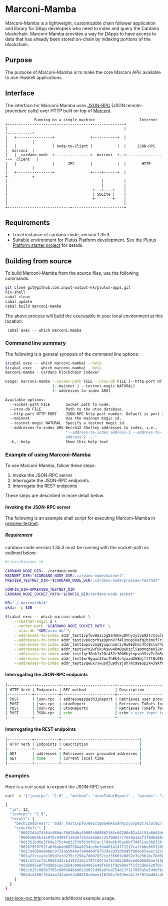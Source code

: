 
# Marconi-Mamba

Marconi-Mamba is a lightweight, customizable chain follower application and library for DApp developers who need to index and query the Cardano blockchain. Marconi-Mamba provides a way for DApps to have access to data that has already been stored on-chain by indexing portions of the blockchain.

## Purpose

The purpose of Marconi-Mamba is to make the core Marconi APIs available to non-Haskell applications.

## Interface

The interface for Marconi-Mamba uses [JSON-RPC](http://www.simple-is-better.org/rpc/#differences-between-1-0-and-2-0) (JSON remote-procedure calls) over HTTP built on top of [Marconi](../marconi/README.md).


```
             Running on a single machine                    Internet
+----------------------------------------------------+
|                                                    |                  +-----------+
|   +----------------+                +-----------+  |                  |           |
|   |                | node-to-client |           |  |     JSON-RPC     |  marconi  |
|   |  cardano-node  +----------------+  marconi  +--+------------------+  client   |
|   |                |      IPC       |           |  |       HTTP       |           |
|   +----------------+                +----+------+  |                  +-----------+
|                                          |         |
|                                          |         |
|                                      +---+----+    |
|                                      | SQLite |    |
|                                      +--------+    |
|                                                    |
+----------------------------=-----------------------+
```

## Requirements
* Local instance of cardano-node, version 1.35.3
* Suitable environment for Plutus Platform development. See the [Plutus Platform starter project](https://github.com/input-output-hk/plutus-starter) for details.

## Building from source
To build Marconi-Mamba from the source files, use the following commands: 

``` sh
git clone git@github.com:input-output-hk/plutus-apps.git
nix-shell
cabal clean
cabal update
cabal build marconi-mamba
```

The above process will build the executable in your local environment at this location:

``` sh
 cabal exec -- which marconi-mamba
```

### Command line summary

The following is a general synopsis of the command line options: 

``` sh
$(cabal exec -- which marconi-mamba) --help
$(cabal exec -- which marconi-mamba) --help
marconi-mamba - Cardano blockchain indexer

Usage: marconi-mamba --socket-path FILE --utxo-db FILE [--http-port HTTP-PORT]
                     (--mainnet | --testnet-magic NATURAL)
                     (--addresses-to-index ARG)

Available options:
  --socket-path FILE       Socket path to node.
  --utxo-db FILE           Path to the utxo database.
  --http-port HTTP-PORT    JSON-RPC http port number. Default is port 3000.
  --mainnet                Use the mainnet magic id.
  --testnet-magic NATURAL  Specify a testnet magic id.
  --addresses-to-index ARG Becch32 Shelley addresses to index, i.e.,
                           "--address-to-index address-1 --address-to-index
                           address-2 ..."
  -h,--help                Show this help text
```

### Example of using Marconi-Mamba

To use Marconi-Mamba, follow these steps: 
1. Invoke the JSON-RPC server
2. Interrogate the JSON-RPC endpoints
3. Interrogate the REST endpoints

These steps are described in more detail below. 

#### Invoking the JSON-RPC server

The following is an example shell script for executing Marconi-Mamba in [preview-testnet](https://book.world.dev.cardano.org/environments.html#preview-testnet). 

##### Requirement

cardano-node version 1.35.3 must be running with the socket-path as outlined below:

``` sh
#!/usr/bin/env sh

CARDANO_NODE_DIR=../cardano-node
MAINNET_DIR="$CARDANO_NODE_DIR/.cardano-node/mainnet"
PREVIEW_TESTNET_DIR="$CARDANO_NODE_DIR/.cardano-node/preview-testnet"

CONFIG_DIR=$PREVIEW_TESTNET_DIR
CARDANO_NODE_SOCKET_PATH="$CONFIG_DIR/cardano-node.socket"

DB="./.marconidb/4"
mkdir -p $DB

$(cabal exec -- which marconi-mamba) \
    --testnet-magic 2 \
    --socket-path "$CARDANO_NODE_SOCKET_PATH" \
    --utxo-db "$DB/utxo-db" \
    --addresses-to-index addr_test1vpfwv0ezc5g8a4mkku8hhy3y3vp92t7s3ul8g778g5yegsgalc6gc \
    --addresses-to-index addr_test1vp8cprhse9pnnv7f4l3n6pj0afq2hjm6f7r2205dz0583egagfjah \
    --addresses-to-index addr_test1wpzvcmq8yuqnnzerzv0u862hmc4tc8xlm74wtsqmh56tgpc3pvx0f \
    --addresses-to-index addr_test1wrn2wfykuhswv4km08w0zcl5apmnqha0j24fa287vueknasq6t4hc \
    --addresses-to-index addr_test1qr30nkfx28r452r3006kytnpvn39zv7c2m5uqt4zrg35mly35pesdyk43wnxk3edkkw74ak56n4zh67reqjhcfp3mm7qtyekt4 \
    --addresses-to-index addr_test1wr9gquc23wc7h8k4chyaad268mjft7t0c08wqertwms70sc0fvx8w \
    --addresses-to-index addr_test1vqeux7xwusdju9dvsj8h7mca9aup2k439kfmwy773xxc2hcu7zy99
```

#### Interrogating the JSON-RPC endpoints

``` sh
|-----------+-----------+------------------------+---------------------------------------------|
| HTTP Verb | Endpoints | RPC method             | Description                                 |
|-----------+-----------+------------------------+---------------------------------------------|
| POST      | json-rpc  | addresseesBech32Report | Retrieves user provided addresses           |
| POST      | json-rpc  | utxoReport             | Retrieves TxRefs for an address             |
| POST      | json-rpc  | utxoReportx            | Retrieves TxRefs for all provided addresses |
| POST      | JSON-rpc  | echo                   | echo's user input to console                |
|-----------+-----------+------------------------+---------------------------------------------|
```

#### Interrogating the REST endpoints

``` sh
|-----------+-----------+-----------------------------------|
| HTTP Verb | Endpoints | Description                       |
|-----------+-----------+-----------------------------------|
| GET       | addresses | Retrieves user provided addresses |
| GET       | time      | current local time                |
|-----------+-----------+-----------------------------------|
```

### Examples

Here is a curl script to expoint the JSON-RPC server:

``` sh
curl -d '{"jsonrpc": "2.0" , "method": "utxoTxOutReport" , "params": "addr_test1vpfwv0ezc5g8a4mkku8hhy3y3vp92t7s3ul8g778g5yegsgalc6gc"  , "id": 12}' -H 'Content-Type: application/json' -X POST http://localhost:3000/json-rpc

{
  "id": 12,
  "jsonrpc": "2.0",
  "result": {
    "bech32Address": "addr_test1vpfwv0ezc5g8a4mkku8hhy3y3vp92t7s3ul8g778g5yegsgalc6gc",
    "txOutRefs": [
      "00022d3d74304c089dc76620d6a39089c008862165c69200d82a34f53a6b93dc#0",
      "000b106461150f070409f1183efc832a4a95c25f0083777648a1a2f3f9dbe8bc#0",
      "001351bd6e2f09e275c4ab32570f639fb1ac17d9e6bf6ae8bf7d451aa368336f#0",
      "00167959f52fab36abad607384a8254ce0e3d4d014147712f7caffbbe6b51385#0",
      "0017ae0b0a0466c9728ae5040afa484d4f9797da2935db045f08de85aaec32ce#0",
      "001a23cceafe105d7efd235cf258a7d0d78f2ce335607e8d52e7e25618c7bd90#0",
      "001c537acf3c98d84d5cb419243dc1f8f14075a787e85360dced600b9b4ef5bb#0",
      "00260d5e8f70dd061ae3ab4c090ab4d65e49f6501fde980eff1f35d66520f014#0",
      "002c625c00587f65c606904bb661d3021d45a97ed254d13f117895a5a5dddfba#0",
      "003dc4490c76a2aa7d3abe53a88918cdbee118fd5cf6436ea2c7e797abd03cdb#0"
    ]
  }
}
```

[test-json-rpc.http](./marconi-mamba/examples/test-json-rpc.http) contains additional example usage.
